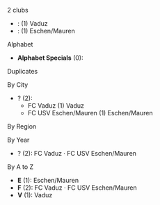 2 clubs

-  : (1) Vaduz
-  : (1) Eschen/Mauren




Alphabet

- **Alphabet Specials** (0): 




Duplicates





By City

- ? (2): 
  - FC Vaduz  (1) Vaduz
  - FC USV Eschen/Mauren  (1) Eschen/Mauren




By Region





By Year

- ? (2):   FC Vaduz · FC USV Eschen/Mauren






By A to Z

- **E** (1): Eschen/Mauren
- **F** (2): FC Vaduz · FC USV Eschen/Mauren
- **V** (1): Vaduz




